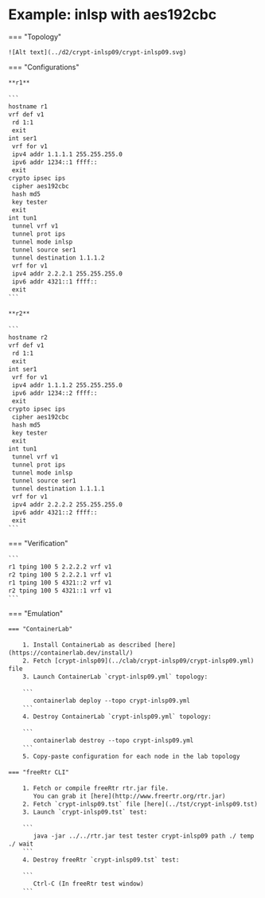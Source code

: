 # Example: inlsp with aes192cbc

=== "Topology"

    ![Alt text](../d2/crypt-inlsp09/crypt-inlsp09.svg)

=== "Configurations"

    **r1**

    ```
    hostname r1
    vrf def v1
     rd 1:1
     exit
    int ser1
     vrf for v1
     ipv4 addr 1.1.1.1 255.255.255.0
     ipv6 addr 1234::1 ffff::
     exit
    crypto ipsec ips
     cipher aes192cbc
     hash md5
     key tester
     exit
    int tun1
     tunnel vrf v1
     tunnel prot ips
     tunnel mode inlsp
     tunnel source ser1
     tunnel destination 1.1.1.2
     vrf for v1
     ipv4 addr 2.2.2.1 255.255.255.0
     ipv6 addr 4321::1 ffff::
     exit
    ```

    **r2**

    ```
    hostname r2
    vrf def v1
     rd 1:1
     exit
    int ser1
     vrf for v1
     ipv4 addr 1.1.1.2 255.255.255.0
     ipv6 addr 1234::2 ffff::
     exit
    crypto ipsec ips
     cipher aes192cbc
     hash md5
     key tester
     exit
    int tun1
     tunnel vrf v1
     tunnel prot ips
     tunnel mode inlsp
     tunnel source ser1
     tunnel destination 1.1.1.1
     vrf for v1
     ipv4 addr 2.2.2.2 255.255.255.0
     ipv6 addr 4321::2 ffff::
     exit
    ```

=== "Verification"

    ```
    r1 tping 100 5 2.2.2.2 vrf v1
    r2 tping 100 5 2.2.2.1 vrf v1
    r1 tping 100 5 4321::2 vrf v1
    r2 tping 100 5 4321::1 vrf v1
    ```

=== "Emulation"

    === "ContainerLab"

        1. Install ContainerLab as described [here](https://containerlab.dev/install/)  
        2. Fetch [crypt-inlsp09](../clab/crypt-inlsp09/crypt-inlsp09.yml) file  
        3. Launch ContainerLab `crypt-inlsp09.yml` topology:  

        ```
           containerlab deploy --topo crypt-inlsp09.yml  
        ```
        4. Destroy ContainerLab `crypt-inlsp09.yml` topology:  

        ```
           containerlab destroy --topo crypt-inlsp09.yml  
        ```
        5. Copy-paste configuration for each node in the lab topology

    === "freeRtr CLI"

        1. Fetch or compile freeRtr rtr.jar file.  
           You can grab it [here](http://www.freertr.org/rtr.jar)  
        2. Fetch `crypt-inlsp09.tst` file [here](../tst/crypt-inlsp09.tst)  
        3. Launch `crypt-inlsp09.tst` test:  

        ```
           java -jar ../../rtr.jar test tester crypt-inlsp09 path ./ temp ./ wait
        ```
        4. Destroy freeRtr `crypt-inlsp09.tst` test:  

        ```
           Ctrl-C (In freeRtr test window)
        ```

